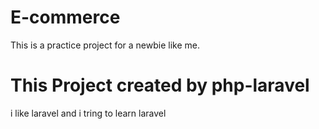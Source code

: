 # E-commerce
This is a practice project for a newbie like me. 

# This Project created by php-laravel
i like laravel and i tring to learn laravel
